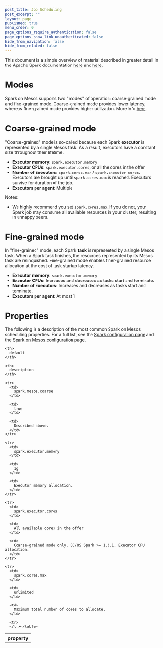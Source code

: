 ```yaml
---
post_title: Job Scheduling
post_excerpt: ""
layout: page
published: true
menu_order: 0
page_options_require_authentication: false
page_options_show_link_unauthenticated: false
hide_from_navigation: false
hide_from_related: false
---
```

This document is a simple overview of material described in greater detail in the Apache Spark documentation [here][1] and [here][2].

# Modes

Spark on Mesos supports two "modes" of operation: coarse-grained mode and fine-grained mode. Coarse-grained mode provides lower latency, whereas fine-grained mode provides higher utilization. More info [here][2].

# Coarse-grained mode

"Coarse-grained" mode is so-called because each Spark **executor** is represented by a single Mesos task. As a result, executors have a constant size throughout their lifetime.

*   **Executor memory**: `spark.executor.memory`
*   **Executor CPUs**: `spark.executor.cores`, or all the cores in the offer.
*   **Number of Executors**: `spark.cores.max` / `spark.executor.cores`. Executors are brought up until `spark.cores.max` is reached. Executors survive for duration of the job.
*   **Executors per agent**: Multiple

Notes:

*   We highly recommend you set `spark.cores.max`. If you do not, your Spark job may consume all available resources in your cluster, resulting in unhappy peers.

# Fine-grained mode

In "fine-grained" mode, each Spark **task** is represented by a single Mesos task. When a Spark task finishes, the resources represented by its Mesos task are relinquished. Fine-grained mode enables finer-grained resource allocation at the cost of task startup latency.

*   **Executor memory**: `spark.executor.memory`
*   **Executor CPUs**: Increases and decreases as tasks start and terminate.
*   **Number of Executors**: Increases and decreases as tasks start and terminate.
*   **Executors per agent**: At most 1

# Properties

The following is a description of the most common Spark on Mesos scheduling properties. For a full list, see the [Spark configuration page][1] and the [Spark on Mesos configuration page][2].

<table class="table">
  <tr>
    <th>
      property
    </th>
    
    <th>
      default
    </th>
    
    <th>
      description
    </th>
    
    <tr>
      <td>
        spark.mesos.coarse
      </td>
      
      <td>
        true
      </td>
      
      <td>
        Described above.
      </td>
    </tr>
    
    <tr>
      <td>
        spark.executor.memory
      </td>
      
      <td>
        1g
      </td>
      
      <td>
        Executor memory allocation.
      </td>
    </tr>
    
    <tr>
      <td>
        spark.executor.cores
      </td>
      
      <td>
        All available cores in the offer
      </td>
      
      <td>
        Coarse-grained mode only. DC/OS Spark >= 1.6.1. Executor CPU allocation.
      </td>
    </tr>
    
    <tr>
      <td>
        spark.cores.max
      </td>
      
      <td>
        unlimited
      </td>
      
      <td>
        Maximum total number of cores to allocate.
      </td>
      
      <tr>
      </tr></table>

 [1]: http://spark.apache.org/docs/latest/configuration.html
 [2]: http://spark.apache.org/docs/latest/running-on-mesos.html